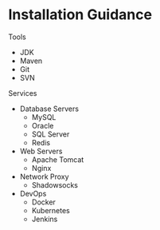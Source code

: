 # Installation Guidance

Tools

- JDK
- Maven
- Git
- SVN

Services

- Database Servers
  - MySQL
  - Oracle
  - SQL Server
  - Redis
- Web Servers
  - Apache Tomcat
  - Nginx
- Network Proxy
  - Shadowsocks
- DevOps
  - Docker
  - Kubernetes
  - Jenkins